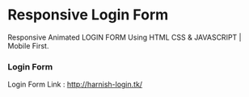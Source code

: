 # Responsive Login Form
Responsive Animated LOGIN FORM Using HTML CSS & JAVASCRIPT | Mobile First.
### Login Form
Login Form Link : http://harnish-login.tk/
